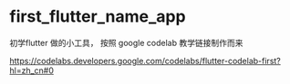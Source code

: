 # first_flutter_name_app
初学flutter 做的小工具，
按照 google codelab 教学链接制作而来

https://codelabs.developers.google.com/codelabs/flutter-codelab-first?hl=zh_cn#0

